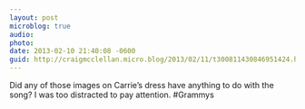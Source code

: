 ```yaml
---
layout: post
microblog: true
audio: 
photo: 
date: 2013-02-10 21:40:08 -0600
guid: http://craigmcclellan.micro.blog/2013/02/11/t300811430846951424.html
---
```

Did any of those images on Carrie’s dress have anything to do with the song? I was too distracted to pay attention. #Grammys
